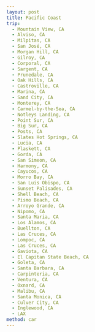 ```yaml
---
layout: post
title: Pacific Coast
trip:
  - Mountain View, CA
  - Alviso, CA
  - Milpitas, CA
  - San José, CA
  - Morgan Hill, CA
  - Gilroy, CA
  - Corporal, CA
  - Sargent, CA
  - Prunedale, CA
  - Oak Hills, CA
  - Castroville, CA
  - Marina, CA
  - Sand City, CA
  - Monterey, CA
  - Carmel-by-the-Sea, CA
  - Notleys Landing, CA
  - Point Sur, CA
  - Big Sur, CA
  - Posts, CA
  - Slates Hot Springs, CA
  - Lucia, CA
  - Plaskett, CA
  - Gorda, CA
  - San Simeon, CA
  - Harmony, CA
  - Cayucos, CA
  - Morro Bay, CA
  - San Luis Obispo, CA
  - Sunset Palisades, CA
  - Shell Beach, CA
  - Pismo Beach, CA
  - Arroyo Grande, CA
  - Nipomo, CA
  - Santa Maria, CA
  - Los Alamos, CA
  - Buellton, CA
  - Las Cruces, CA
  - Lompoc, CA
  - Las Cruces, CA
  - Gaviota, CA
  - El Capitan State Beach, CA
  - Goleta, CA
  - Santa Barbara, CA
  - Carpinteria, CA
  - Ventura, CA
  - Oxnard, CA
  - Malibu, CA
  - Santa Monica, CA
  - Culver City, CA
  - Inglewood, CA
  - LAX
method: car
---
```

